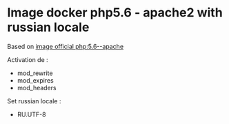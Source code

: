# Image docker php5.6 - apache2 with russian locale

Based on [image official php:5.6--apache](https://registry.hub.docker.com/_/php/)

Activation de :
- mod_rewrite
- mod_expires
- mod_headers

Set russian locale :
- RU.UTF-8
